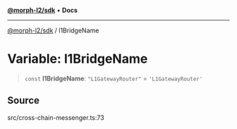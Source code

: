 [**@morph-l2/sdk**](../README.md) • **Docs**

***

[@morph-l2/sdk](../globals.md) / l1BridgeName

# Variable: l1BridgeName

> `const` **l1BridgeName**: `"L1GatewayRouter"` = `'L1GatewayRouter'`

## Source

src/cross-chain-messenger.ts:73
